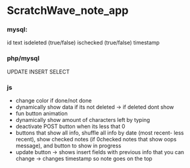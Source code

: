 # ScratchWave_note_app

### mysql:
id
text
isdeleted (true/false)
ischecked (true/false)
timestamp

### php/mysql
UPDATE
INSERT
SELECT

### js
  - change color if done/not done
  - dynamically show data if its not deleted -> if deleted dont show
  - fun button animation 
  - dynamically show amount of characters left by typing
  - deactivate POST button when its less that 0
  - buttons that show all info, shuffle all info by date (most recent- less recent), show checked notes (if 0checked notes that show oops message), and button to show in progress
  - update button -> shows insert fields with previous info that you can change -> changes timestamp so note goes on the top
